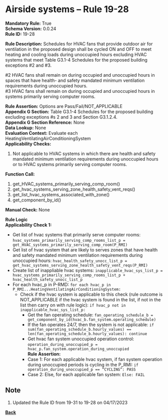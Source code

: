 # Airside systems – Rule 19-28 
**Mandatory Rule:** True  
**Schema Version:** 0.0.24   
**Rule ID:** 19-28    
 
**Rule Description:** Schedules for HVAC fans that provide outdoor air for ventilation in the proposed design shall be cycled ON and OFF to meet heating and cooling loads during unoccupied hours excluding HVAC systems that meet Table G3.1-4 Schedules for the proposed building exceptions #2 and #3.  

#2 HVAC fans shall remain on during occupied and unoccupied hours in spaces that have health- and safety mandated minimum ventilation requirements during unoccupied hours.  
#3 HVAC fans shall remain on during occupied and unoccupied hours in systems primarily serving computer rooms.  

**Rule Assertion:** Options are Pass/Fail/NOT_APPLICABLE                                             
**Appendix G Section:** Table G3.1-4 Schedules for the proposed building excluding exceptions #s 2 and 3 and Section G3.1.2.4.  
**Appendix G Section Reference:** None  
**Data Lookup:** None  
**Evaluation Context:** Evaluate each HeatingVentilatingAirConditioningSystem  
**Applicability Checks:**  

1. Not applicable to HVAC systems in which there are health and safety mandated minimum ventilation requirements during unoccupied hours or to HVAC systems primarily serving computer rooms.
 
**Function Call:** 

1. get_HVAC_systems_primarily_serving_comp_room()
2. get_hvac_systems_serving_zone_health_safety_vent_reqs()
3. get_list_hvac_systems_associated_with_zone()  
4. get_component_by_id()

**Manual Check:** None 

**Rule Logic**  
**Applicability Check 1:** 
- Get list of hvac systems that primarily serve computer rooms: `hvac_systems_primarily_serving_comp_rooms_list_p = get_HVAC_systems_primarily_serving_comp_room(P_RMI)`
- Get list of hvac system that are likely to serves zones that have health and safety mandated minimum ventilation requirements during unoccupied hours: `hvac_health_safety_unocc_list_p = get_hvac_systems_serving_zone_health_safety_vent_reqs(P_RMI)`
- Create list of inappliable hvac systems: `inapplicable_hvac_sys_list_p = hvac_systems_primarily_serving_comp_rooms_list_p + hvac_health_safety_unocc_list_p`           
- For each hvac_p in P-RMD: `for each hvac_p in P_RMI...HeatingVentilatingAirConditioningSystem:`                         
    - Check if the hvac system is applicable to this check (rule outcome is NOT_APPLICABLE if the hvac system is found in the list, if not in the list then carry on with rule logic): `if hvac_p not in inapplicable_hvac_sys_list_p:`
        - Get the fan operating schedule: `fan_operating_schedule_b = get_component_by_id(hvac_b.fan_system.operating_schedule)`
        - If the fan operates 24/7, then the system is not applicable: `if sum(fan_operating_schedule_b.hourly_values) == len(fan_operating_schedule_b.hourly_values): continue`
        - Get hvac fan system unoccupied operation control: `operation_during_unoccupied_p = hvac_p.fan_system.operation_during_unoccupied`  
        **Rule Assertion:**
        - Case 1: For each applicable hvac system, if fan system operation during unoccupied periods is cycling in the P_RMI: `if operation_during_unoccupied_p == “CYCLING”: PASS`
        - Case 2: Else, for each applicable fan system: `Else: FAIL`  

## Note
1. Updated the Rule ID from 19-31 to 19-28 on 04/17/2023

**[Back](../_toc.md)**
